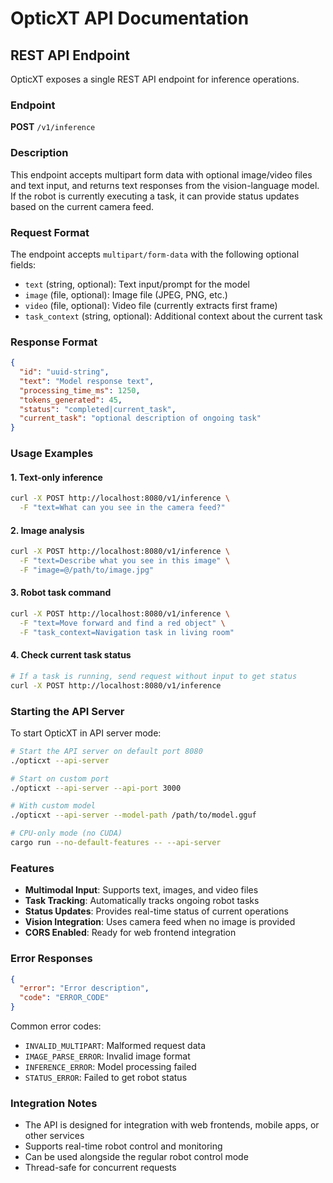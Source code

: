 # OpticXT API Documentation

## REST API Endpoint

OpticXT exposes a single REST API endpoint for inference operations.

### Endpoint

**POST** `/v1/inference`

### Description

This endpoint accepts multipart form data with optional image/video files and text input, and returns text responses from the vision-language model. If the robot is currently executing a task, it can provide status updates based on the current camera feed.

### Request Format

The endpoint accepts `multipart/form-data` with the following optional fields:

- `text` (string, optional): Text input/prompt for the model
- `image` (file, optional): Image file (JPEG, PNG, etc.)
- `video` (file, optional): Video file (currently extracts first frame)
- `task_context` (string, optional): Additional context about the current task

### Response Format

```json
{
  "id": "uuid-string",
  "text": "Model response text",
  "processing_time_ms": 1250,
  "tokens_generated": 45,
  "status": "completed|current_task",
  "current_task": "optional description of ongoing task"
}
```

### Usage Examples

#### 1. Text-only inference
```bash
curl -X POST http://localhost:8080/v1/inference \
  -F "text=What can you see in the camera feed?"
```

#### 2. Image analysis
```bash
curl -X POST http://localhost:8080/v1/inference \
  -F "text=Describe what you see in this image" \
  -F "image=@/path/to/image.jpg"
```

#### 3. Robot task command
```bash
curl -X POST http://localhost:8080/v1/inference \
  -F "text=Move forward and find a red object" \
  -F "task_context=Navigation task in living room"
```

#### 4. Check current task status
```bash
# If a task is running, send request without input to get status
curl -X POST http://localhost:8080/v1/inference
```

### Starting the API Server

To start OpticXT in API server mode:

```bash
# Start the API server on default port 8080
./opticxt --api-server

# Start on custom port
./opticxt --api-server --api-port 3000

# With custom model
./opticxt --api-server --model-path /path/to/model.gguf

# CPU-only mode (no CUDA)
cargo run --no-default-features -- --api-server
```

### Features

- **Multimodal Input**: Supports text, images, and video files
- **Task Tracking**: Automatically tracks ongoing robot tasks
- **Status Updates**: Provides real-time status of current operations
- **Vision Integration**: Uses camera feed when no image is provided
- **CORS Enabled**: Ready for web frontend integration

### Error Responses

```json
{
  "error": "Error description",
  "code": "ERROR_CODE"
}
```

Common error codes:
- `INVALID_MULTIPART`: Malformed request data
- `IMAGE_PARSE_ERROR`: Invalid image format
- `INFERENCE_ERROR`: Model processing failed
- `STATUS_ERROR`: Failed to get robot status

### Integration Notes

- The API is designed for integration with web frontends, mobile apps, or other services
- Supports real-time robot control and monitoring
- Can be used alongside the regular robot control mode
- Thread-safe for concurrent requests

